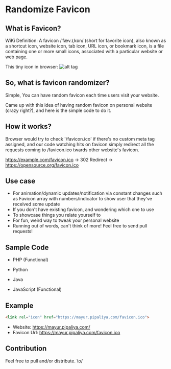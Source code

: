 # Randomize Favicon

## What is Favicon?

WiKi Definition: A favicon /ˈfæv.ɪˌkɒn/ (short for favorite icon), also known as a shortcut icon, website icon, tab icon, URL icon, or bookmark icon, is a file containing one or more small icons, associated with a particular website or web page.

This tiny icon in browser: ![alt tag](https://upload.wikimedia.org/wikipedia/commons/thumb/1/1d/Wikipedia_favicon_in_Firefox_on_KDE.png/250px-Wikipedia_favicon_in_Firefox_on_KDE.png)

## So, what is favicon randomizer?

Simple, You can have random favicon each time users visit your website.

Came up with this idea of having random favicon on personal website (crazy right?), and here is the simple code to do it.


## How it works?

Browser would try to check '/favicon.ico' if there's no custom meta tag assigned, and our code watching hits on favicon  simply redirect all the requests coming to /favicon.ico twards other website's favicon.

https://example.com/favicon.ico -> 302 Redirect -> https://opensource.org/favicon.ico

## Use case


* For animation/dynamic updates/notification via constant  changes such as Favicon array with numbers/indicator to show user that they've received some update
* If you don't have existing favicon, and wondering which one to use
* To showcase things you relate yourself to
* For fun, weird way to tweak your personal website
* Running out of words, can't think of more! Feel free to send pull requests!

## Sample Code

* PHP (Functional)

* Python

* Java

* JavaScript (Functional)


## Example


```html
<link rel="icon" href="https://mayur.pipaliya.com/favicon.ico">
```

* Website: https://mayur.pipaliya.com/
* Favicon Url: https://mayur.pipaliya.com/favicon.ico


## Contribution

Feel free to pull and/or distribute. \o/

